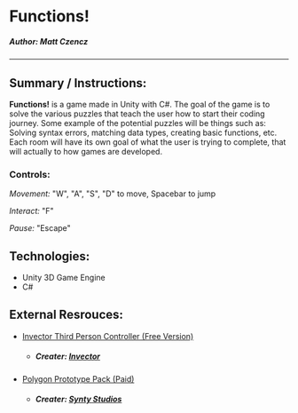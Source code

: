 # Functions!
##### <i>Author: Matt Czencz</i>
<hr>

## Summary / Instructions:
<strong>Functions!</strong> is a game made in Unity with C#. The goal of the game is to solve the various puzzles that teach the user how to start their coding journey. Some example of the potential puzzles will be things such as: Solving syntax errors, matching data types, creating basic functions, etc. Each room will have its own goal of what the user is trying to complete, that will actually to how games are developed. 

### Controls:
<i>Movement:</i> "W", "A", "S", "D" to move, Spacebar to jump

<i>Interact:</i> "F" 

<i>Pause:</i> "Escape"


## Technologies:
* Unity 3D Game Engine
* C#


## External Resrouces:
* [Invector Third Person Controller (Free Version)](https://assetstore.unity.com/packages/tools/game-toolkits/third-person-controller-basic-locomotion-free-82048)
    * ##### <i>Creater: [Invector](https://assetstore.unity.com/publishers/13943)</i>   
* [Polygon Prototype Pack (Paid)](https://assetstore.unity.com/packages/3d/props/exterior/polygon-prototype-low-poly-3d-art-by-synty-137126)
    * ##### <i>Creater: [Synty Studios](https://assetstore.unity.com/publishers/5217)</i>
